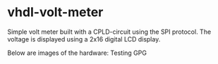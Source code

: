 # vhdl-volt-meter
Simple volt meter built with a CPLD-circuit using the SPI protocol. The voltage is displayed using a 2x16 digital LCD display.

Below are images of the hardware:
Testing GPG
